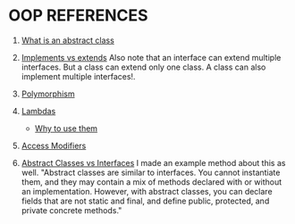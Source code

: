 # OOP REFERENCES


1. [What is an abstract class](https://stackoverflow.com/questions/1320745/abstract-class-in-java) 
2. [Implements vs extends](https://www.quora.com/What-is-the-difference-between-implements-and-extends) Also note that an interface can extend multiple interfaces.  But a class can extend only one class.  A class can also implement multiple interfaces!. 
3. [Polymorphism](https://www.tutorialspoint.com/java/java_polymorphism.htm)
4. [Lambdas](http://tutorials.jenkov.com/java/lambda-expressions.html)
    + [Why to use them](https://dzone.com/articles/why-we-need-lambda-expressions)

5. [Access Modifiers](http://docs.oracle.com/javase/tutorial/java/javaOO/accesscontrol.html)
6. [Abstract Classes vs Interfaces](http://docs.oracle.com/javase/tutorial/java/IandI/abstract.html) I made an example method about this as well. 
"Abstract classes are similar to interfaces. You cannot instantiate them, and they may contain a mix of methods declared with or without an implementation. However, with abstract classes, you can declare fields that are not static and final, and define public, protected, and private concrete methods."










